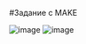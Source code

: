 #Задание с MAKE

![image](https://github.com/user-attachments/assets/dff61334-fabf-4043-b760-f370156b42d0)
![image](https://github.com/user-attachments/assets/c0f104c8-6907-49d4-a6d0-23a2975423a2)

